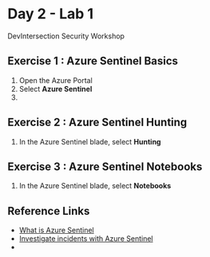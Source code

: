 # Day 2 - Lab 1

DevIntersection Security Workshop

## Exercise 1 : Azure Sentinel Basics

1. Open the Azure Portal
2. Select **Azure Sentinel**
3. 

## Exercise 2 : Azure Sentinel Hunting

1. In the Azure Sentinel blade, select **Hunting**

## Exercise 3 : Azure Sentinel Notebooks

1. In the Azure Sentinel blade, select **Notebooks**

## Reference Links

- [What is Azure Sentinel](https://docs.microsoft.com/en-us/azure/sentinel/overview)
- [Investigate incidents with Azure Sentinel](https://docs.microsoft.com/en-us/azure/sentinel/tutorial-investigate-cases)
- 
